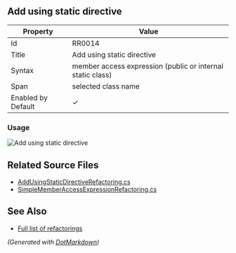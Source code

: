 ## Add using static directive

| Property           | Value                                                        |
| ------------------ | ------------------------------------------------------------ |
| Id                 | RR0014                                                       |
| Title              | Add using static directive                                   |
| Syntax             | member access expression \(public or internal static class\) |
| Span               | selected class name                                          |
| Enabled by Default | &#x2713;                                                     |

### Usage

![Add using static directive](../../images/refactorings/AddUsingStaticDirective.png)

## Related Source Files

* [AddUsingStaticDirectiveRefactoring.cs](../../src/Refactorings/CSharp/Refactorings/AddUsingStaticDirectiveRefactoring.cs)
* [SimpleMemberAccessExpressionRefactoring.cs](../../src/Refactorings/CSharp/Refactorings/SimpleMemberAccessExpressionRefactoring.cs)

## See Also

* [Full list of refactorings](Refactorings.md)

*\(Generated with [DotMarkdown](http://github.com/JosefPihrt/DotMarkdown)\)*